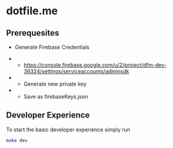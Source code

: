 # dotfile.me

## Prerequesites

* Generate Firebase Credentials

* * https://console.firebase.google.com/u/2/project/dfm-dev-36324/settings/serviceaccounts/adminsdk

* * Generate new private key
* * Save as firebaseKeys.json



## Developer Experience

To start the basic developer experience simply run

```bash
make dev
```